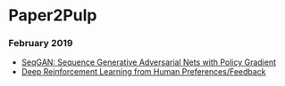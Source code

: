 # Paper2Pulp

### February 2019
  * [SeqGAN: Sequence Generative Adversarial Nets with Policy Gradient](https://github.com/kyscg/Paper2Pulp/blob/master/notes/seq_gan.md)
  * [Deep Reinforcement Learning from Human Preferences/Feedback](https://github.com/kyscg/Paper2Pulp/blob/master/notes/drl%20from%20human%20preferences.md)
